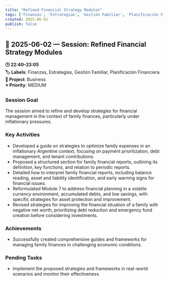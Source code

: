 ```yaml
---
title: "Refined Financial Strategy Modules"
tags: ['Finanzas', 'Estrategias', 'Gestión Familiar', 'Planificación Financiera']
created: 2025-06-02
publish: false
---
```


## 📅 2025-06-02 — Session: Refined Financial Strategy Modules

**🕒 22:40–23:05**  
**🏷️ Labels**: Finanzas, Estrategias, Gestión Familiar, Planificación Financiera  
**📂 Project**: Business  
**⭐ Priority**: MEDIUM  


### Session Goal
The session aimed to refine and develop strategies for financial management in the context of family finances, particularly under inflationary pressures.

### Key Activities
- Developed a guide on strategies to optimize family expenses in an inflationary Argentine context, focusing on payment prioritization, debt management, and tenant contributions.
- Proposed a structured section for family financial reports, outlining its definition, key functions, and relation to periodic reports.
- Detailed how to interpret family financial reports, including balance reading, asset and liability identification, and early warning signs for financial issues.
- Reformulated Module 7 to address financial planning in a volatile currency environment, accumulated debts, and low savings, with specific strategies for asset protection and improvement.
- Revised strategies for improving the financial situation of a family with negative net worth, prioritizing debt reduction and emergency fund creation before considering investments.

### Achievements
- Successfully created comprehensive guides and frameworks for managing family finances in challenging economic conditions.

### Pending Tasks
- Implement the proposed strategies and frameworks in real-world scenarios and monitor their effectiveness.

